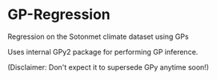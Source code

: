 # GP-Regression
Regression on the Sotonmet climate dataset using GPs

Uses internal GPy2 package for performing GP inference.

(Disclaimer: Don't expect it to supersede GPy anytime soon!)
